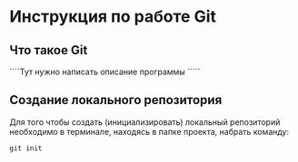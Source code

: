 # **Инструкция по работе Git**

## Что такое Git

````Тут нужно написать описание программы `````

## Создание локального репозитория

Для того чтобы создать  (инициализировать) локальный репозиторий необходимо в терминале, находясь в папке проекта, набрать команду:

    git init


